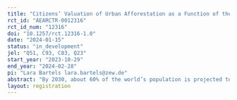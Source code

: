 ```yaml
---
title: "Citizens’ Valuation of Urban Afforestation as a Function of the Trade-Offs between CO2 Reduction, Co-Benefits and Land Use Conflicts"
rct_id: "AEARCTR-0012316"
rct_id_num: "12316"
doi: "10.1257/rct.12316-1.0"
date: "2024-01-15"
status: "in_development"
jel: "Q51, C93, C83, Q23"
start_year: "2023-10-29"
end_year: "2024-02-28"
pi: "Lara Bartels lara.bartels@zew.de"
abstract: "By 2030, about 60% of the world’s population is projected to live in urban areas. With cities consuming about three-quarters of global natural resources and energy consumption and being responsible for 70% of global CO2 emissions (Gurney et al. 2015; UN-Habitat 2021), they significantly contribute to climate change, but are at the same time most vulnerable to climate change (Rosenzweig et al. 2010). Nature-based solutions such as urban green and blue infrastructures  present opportunities for sustainable urbanization, as well as climate mitigation and adaption in urban areas (Martos et al. 2016). Among these, urban forests  have the greatest mitigation potential (Lwasa et al. 2022) while also providing substantial co-benefits that facilitate climate adaptation in cities and make living in urban areas more pleasant. Accurately determining the values associated with city trees is crucial for the effectiveness and targeting of tree planting programs (Li 2023) and can ultimately increase a community’s resilience to various climate change-related stresses. To now, there is a limited understanding of the publics' valuation of city trees and the services they provide. To account for this, this study employs a stated choice experiment (CE) to investigate the assessment of diverse urban afforestation programs, aiming to differentiate the values assigned by participants to various aspects of these programs. In particular, the choice experiment enables the differentiation of values attributed by participants to the climate mitigation potential of trees (carbon sequestration) compared to other co-benefits (heat island reduction and increased biodiversity), as well as potential land use conflicts (loss of parking or residential housing space). Therewith, this research fills an important knowledge gap by providing a nuanced understanding of how individuals assess and prioritize diverse aspects of urban afforestation programs. The findings will help to inform sustainable urban planning strategies that balance climate change mitigation, environmental benefits, and potential drawbacks, ultimately leading to more effective and socially acceptable urban afforestation programs."
layout: registration
---
```


